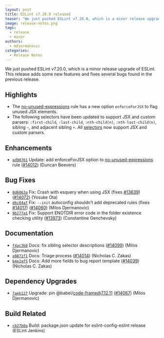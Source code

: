 ```yaml
---
layout: post
title: ESLint v7.20.0 released
teaser: "We just pushed ESLint v7.20.0, which is a minor release upgrade of ESLint. This release adds some new features and fixes several bugs found in the previous release."
image: release-notes.png
tags:
  - release
  - minor
authors:
  - mdjermanovic
categories:
  - Release Notes
---
```


We just pushed ESLint v7.20.0, which is a minor release upgrade of ESLint. This release adds some new features and fixes several bugs found in the previous release.

## Highlights


* The [no-unused-expressions](/docs/rules/no-unused-expressions) rule has a new option `enforceForJSX` to flag unused JSX elements.
* The following selectors have been updated to support JSX and custom parsers: `:first-child`, `:last-child`, `:nth-child(n)`, `:nth-last-child(n)`, sibling `~`, and adjacent sibling `+`. All [selectors](/docs/developer-guide/selectors) now support JSX and custom parsers. 







## Enhancements


* [`ad90761`](https://github.com/eslint/eslint/commit/ad9076183bc2c2029525edfc4596e403999348d1) Update: add enforceForJSX option to [no-unused-expressions](/docs/rules/no-unused-expressions) rule ([#14012](https://github.com/eslint/eslint/issues/14012)) (Duncan Beevers)




## Bug Fixes


* [`9d6063a`](https://github.com/eslint/eslint/commit/9d6063add931f0803cae1676d5df307baf114360) Fix: Crash with esquery when using JSX (fixes [#13639](https://github.com/eslint/eslint/issues/13639)) ([#14072](https://github.com/eslint/eslint/issues/14072)) (Yosuke Ota)
* [`d6c84af`](https://github.com/eslint/eslint/commit/d6c84af67318537177ffac0120a81af08e3e9df4) Fix: `--init` autoconfig shouldn't add deprecated rules (fixes [#14017](https://github.com/eslint/eslint/issues/14017)) ([#14060](https://github.com/eslint/eslint/issues/14060)) (Milos Djermanovic)
* [`9b277a1`](https://github.com/eslint/eslint/commit/9b277a16a7261e51b7ba36d6de7f996e9203a6a4) Fix: Support ENOTDIR error code in the folder existence checking utility ([#13973](https://github.com/eslint/eslint/issues/13973)) (Constantine Genchevsky)




## Documentation


* [`f4ac3b0`](https://github.com/eslint/eslint/commit/f4ac3b0e7072fbd3c14e9c64ff0c2c255a4eb730) Docs: fix sibling selector descriptions ([#14099](https://github.com/eslint/eslint/issues/14099)) (Milos Djermanovic)
* [`a0871f1`](https://github.com/eslint/eslint/commit/a0871f1840060bd23cfe0952a096b107142db2f0) Docs: Triage process ([#14014](https://github.com/eslint/eslint/issues/14014)) (Nicholas C. Zakas)
* [`b4e2af5`](https://github.com/eslint/eslint/commit/b4e2af5db1c29343ffec2cd104b04bf39b77ee56) Docs: Add more fields to bug report template ([#14039](https://github.com/eslint/eslint/issues/14039)) (Nicholas C. Zakas)




## Dependency Upgrades


* [`7aeb127`](https://github.com/eslint/eslint/commit/7aeb12798f2b9da706f3593f26a02e717929c9af) Upgrade: pin @babel/code-frame@7.12.11 ([#14067](https://github.com/eslint/eslint/issues/14067)) (Milos Djermanovic)




## Build Related


* [`cb27b0a`](https://github.com/eslint/eslint/commit/cb27b0abeda6dfee55dd43b9cbe12afad321f55d) Build: package.json update for eslint-config-eslint release (ESLint Jenkins)




